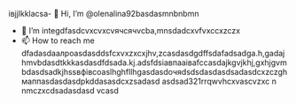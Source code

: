 івjjlkklacsa- 👋 Hi, I’m @olenalina92basdasmnbnbmn
- 👀 I’m integdfasdcvxcvxcvячсячvcba,mnsdadcxvfvxccxzczx
- 📫 How to reach me dfadasdаалроasdasddsfcxvxzxcxjhv,zcasdasdgdffsdafadsadgа.h,gadajhmvbdasdtkkkasdasdfdsada.kj.adsfdsіавпааіваfccasdajkgvjkhj,gxhjgvmbdasdsadkjhssвфівсoaslhghfllhgasdasdoчяdsdsdasdasdsadasdcxzczghмаппasdasdasdрkddasasdcxzsadasd
asdsad321rrqwvhcxv<!---asdcxzczxfsdxcvzxzzxzxzxasdasdzxzzasdasdxhjkghkgjasdasdcxzvzadsaвапasxzxzczxczxczxczxaвdssfіфвіфвфіsdaasdasdassdczcxzbcvbcvаіваіваіваsacxzccxфівфвіadsdasdфfsasdsgcc
dasdasdasdYou can chfglick the adsdaszxccxррпосячсzcxczxPrevhhxcvlivxccxsadsavvxcvw link to tazxzke a look at yячсчour changes.asdasd
--->ascvzxc
n nmczxcdsadasdasd
vcasd
